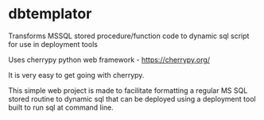 # dbtemplator
Transforms MSSQL stored procedure/function code to dynamic sql script for use in deployment tools

Uses cherrypy python web framework - https://cherrypy.org/

It is very easy to get going with cherrypy.

This simple web project is made to facilitate formatting a regular
MS SQL stored routine to dynamic sql that can be deployed using a
deployment tool built to run sql at command line.
